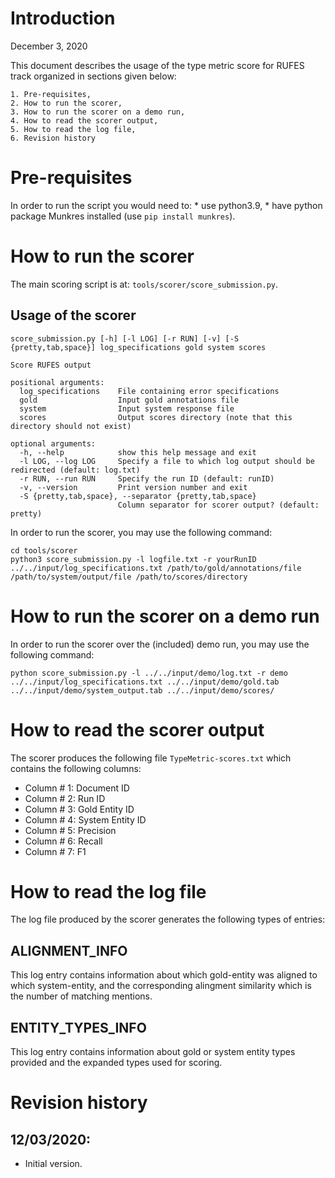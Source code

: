 # Introduction

December 3, 2020

This document describes the usage of the type metric score for RUFES track organized in sections given below:

~~~
1. Pre-requisites,
2. How to run the scorer,
3. How to run the scorer on a demo run,
4. How to read the scorer output,
5. How to read the log file,
6. Revision history
~~~

# Pre-requisites

In order to run the script you would need to:
	* use python3.9,
	* have python package Munkres installed (use `pip install munkres`).

# How to run the scorer

The main scoring script is at: `tools/scorer/score_submission.py`.

## Usage of the scorer

~~~
score_submission.py [-h] [-l LOG] [-r RUN] [-v] [-S {pretty,tab,space}] log_specifications gold system scores

Score RUFES output

positional arguments:
  log_specifications    File containing error specifications
  gold                  Input gold annotations file
  system                Input system response file
  scores                Output scores directory (note that this directory should not exist)

optional arguments:
  -h, --help            show this help message and exit
  -l LOG, --log LOG     Specify a file to which log output should be redirected (default: log.txt)
  -r RUN, --run RUN     Specify the run ID (default: runID)
  -v, --version         Print version number and exit
  -S {pretty,tab,space}, --separator {pretty,tab,space}
                        Column separator for scorer output? (default: pretty)
~~~

In order to run the scorer, you may use the following command:

~~~
cd tools/scorer
python3 score_submission.py -l logfile.txt -r yourRunID ../../input/log_specifications.txt /path/to/gold/annotations/file /path/to/system/output/file /path/to/scores/directory
~~~

# How to run the scorer on a demo run

In order to run the scorer over the (included) demo run, you may use the following command:

~~~
python score_submission.py -l ../../input/demo/log.txt -r demo ../../input/log_specifications.txt ../../input/demo/gold.tab ../../input/demo/system_output.tab ../../input/demo/scores/
~~~

# How to read the scorer output

The scorer produces the following file `TypeMetric-scores.txt` which contains the following columns:

- Column # 1: Document ID
- Column # 2: Run ID
- Column # 3: Gold Entity ID
- Column # 4: System Entity ID
- Column # 5: Precision
- Column # 6: Recall
- Column # 7: F1

# How to read the log file

The log file produced by the scorer generates the following types of entries:

## ALIGNMENT_INFO

This log entry contains information about which gold-entity was aligned to which system-entity, and the corresponding alingment similarity which is the number of matching mentions.

## ENTITY_TYPES_INFO

This log entry contains information about gold or system entity types provided and the expanded types used for scoring.

# Revision history

## 12/03/2020:
* Initial version.
